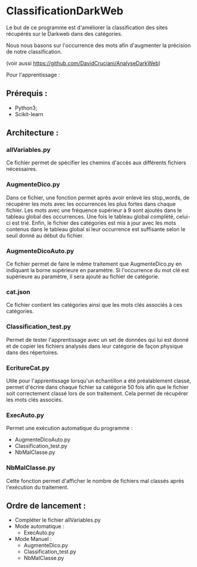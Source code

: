 # ClassificationDarkWeb

Le but de ce programme est d'améliorer la classification des sites récupérés sur le Darkweb dans des catégories.

Nous nous basons sur l'occurrence des mots afin d'augmenter la précision de notre classification.

(voir aussi https://github.com/DavidCruciani/AnalyseDarkWeb)

Pour l'apprentissage : 

## Prérequis :
<ul>
	<li>Python3;</li>
	<li>Scikit-learn</li>
</ul>

## Architecture :

### allVariables.py

Ce fichier permet de spécifier les chemins d'accès aux différents fichiers nécessaires.

### AugmenteDico.py

Dans ce fichier, une fonction permet après avoir enlevé les stop_words, de récupérer les mots avec les occurrences les plus fortes dans chaque fichier.
Les mots avec une fréquence supérieur à 9 sont ajoutés dans le tableau global des occurrences.
Une fois le tableau global complété, celui-ci est trié.
Enfin, le fichier des catégories est mis à jour avec les mots contenus dans le tableau global si leur occurrence est suffisante selon le seuil donné au début du fichier.

### AugmenteDicoAuto.py

Ce fichier permet de faire le même traitement que AugmenteDico.py en indiquant la borne supérieure en paramètre.
Si l'occurrence du mot clé est supérieure au paramètre, il sera ajouté au fichier de catégorie.

### cat.json

Ce fichier contient les catégories ainsi que les mots clés associés à ces catégories.

### Classification_test.py

Permet de tester l'apprentissage avec un set de données qui lui est donné et de copier les fichiers analysés dans leur catégorie de façon physique dans des répertoires.

### EcritureCat.py

Utile pour l'apprentissage lorsqu'un échantillon a été préalablement classé, permet d'écrire dans chaque fichier sa catégorie 50 fois afin que le fichier soit correctement classé lors de son traitement. Cela permet de récupérer les mots clés associés.

### ExecAuto.py

Permet une exécution automatique du programme : 
<ul>
	<li>AugmenteDicoAuto.py</li>
	<li>Classification_test.py</li>
	<li>NbMalClasse.py</li>
</ul>

### NbMalClasse.py

Cette fonction permet d'afficher le nombre de fichiers mal classés après l'exécution du traitement.

## Ordre de lancement : 

<ul>
	<li>Compléter le fichier allVariables.py</li>
	<li> Mode automatique :
		<ul>
		<li>ExecAuto.py</li>
		</ul></li>
	<li> Mode Manuel :
	<ul>
		<li>AugmenteDico.py</li>
		<li>Classification_test.py</li>
		<li>NbMalClasse.py</li>
	</ul>
	</li>
</ul>

